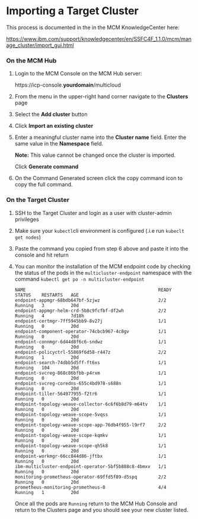 # Importing a Target Cluster

This process is documented in the in the MCM KnowledgeCenter here:

https://www.ibm.com/support/knowledgecenter/en/SSFC4F_1.1.0/mcm/manage_cluster/import_gui.html



### On the MCM Hub

1. Login to the MCM Console on the MCM Hub server:

   https://icp-console.**yourdomain**/multicloud

2. From the menu in the upper-right hand corner navigate to the  **Clusters** page

3. Select the **Add cluster** button

4. Click **Import an existing cluster**

5. Enter a meaningful cluster name into the **Cluster name** field. Enter the same value in the **Namespace** field.

   **Note:** This value cannot be changed once the cluster is imported.

   Click **Generate command**

6. On the Command Generated screen click the copy command icon to copy the full command.



### On the Target Cluster

1. SSH to the Target Cluster and login as a user with cluster-admin privileges

2. Make sure your `kubectl`cli environment is configured (.i.e run `kubeclt get nodes`)

3. Paste the command you copied from step 6 above and paste it into the console and hit return

4. You can monitor the installation of the MCM endpoint code by checking the status of the pods in the `multicluster-endpoint` namespace with the command `kubectl get po -n multicluster-endpoint`

   ```
   NAME                                                  READY   STATUS    RESTARTS   AGE
   endpoint-appmgr-68bdb647bf-5zjwz                      2/2     Running   3          20d
   endpoint-appmgr-helm-crd-5b8c9fcfbf-df2wh             2/2     Running   4          7d18h
   endpoint-certmgr-7ff5945bb9-8v27j                     1/1     Running   0          20d
   endpoint-component-operator-74cbcb967-4c8gv           1/1     Running   0          20d
   endpoint-connmgr-6d44d8f6c6-sndwz                     1/1     Running   0          20d
   endpoint-policyctrl-55869f6d58-r447z                  2/2     Running   1          20d
   endpoint-search-74dbb5d5ff-ft6xs                      1/1     Running   104        20d
   endpoint-svcreg-868c86bfbb-p4rxm                      1/1     Running   0          20d
   endpoint-svcreg-coredns-655c4bd978-s688n              1/1     Running   0          20d
   endpoint-tiller-564977955-f2tr6                       1/1     Running   0          20d
   endpoint-topology-weave-collector-6c6f6b8d79-m64tv    1/1     Running   0          20d
   endpoint-topology-weave-scope-5vqss                   1/1     Running   0          20d
   endpoint-topology-weave-scope-app-76db4f955-l9rf7     2/2     Running   0          20d
   endpoint-topology-weave-scope-kqmkv                   1/1     Running   0          20d
   endpoint-topology-weave-scope-qh5k8                   1/1     Running   0          20d
   endpoint-workmgr-66cc844d86-jftbx                     1/1     Running   0          20d
   ibm-multicluster-endpoint-operator-5bf5b888c8-4bmxv   1/1     Running   0          20d
   monitoring-prometheus-operator-69ffd5f89-d5spq        2/2     Running   0          20d
   prometheus-monitoring-prometheus-0                    4/4     Running   1          20d
   ```

   Once all the pods are `Running`  return to the MCM Hub Console and return to the Clusters page and you should see your new cluster listed.